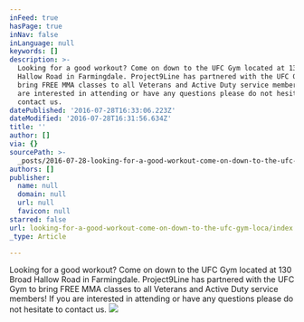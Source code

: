 ```yaml
---
inFeed: true
hasPage: true
inNav: false
inLanguage: null
keywords: []
description: >-
  Looking for a good workout? Come on down to the UFC Gym located at 130 Broad
  Hallow Road in Farmingdale. Project9Line has partnered with the UFC Gym to
  bring FREE MMA classes to all Veterans and Active Duty service members! If you
  are interested in attending or have any questions please do not hesitate to
  contact us.
datePublished: '2016-07-28T16:33:06.223Z'
dateModified: '2016-07-28T16:31:56.634Z'
title: ''
author: []
via: {}
sourcePath: >-
  _posts/2016-07-28-looking-for-a-good-workout-come-on-down-to-the-ufc-gym-loca.md
authors: []
publisher:
  name: null
  domain: null
  url: null
  favicon: null
starred: false
url: looking-for-a-good-workout-come-on-down-to-the-ufc-gym-loca/index.html
_type: Article

---
```

Looking for a good workout? Come on down to the UFC Gym located at 130 Broad Hallow Road in Farmingdale. Project9Line has partnered with the UFC Gym to bring FREE MMA classes to all Veterans and Active Duty service members! If you are interested in attending or have any questions please do not hesitate to contact us.
![](https://the-grid-user-content.s3-us-west-2.amazonaws.com/045916e6-f304-4eb0-bf6a-4dce95dbd375.jpg)